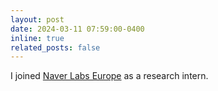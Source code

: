 ```yaml
---
layout: post
date: 2024-03-11 07:59:00-0400
inline: true
related_posts: false
---
```


I joined [Naver Labs Europe](https://europe.naverlabs.com/) as a research intern.

